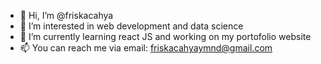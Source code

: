- 👋 Hi, I’m @friskacahya
- 👀 I’m interested in web development and data science
- 🌱 I’m currently learning react JS and working on my portofolio website
- 📫 You can reach me via email: friskacahyaymnd@gmail.com

<!---
friskacahya/friskacahya is a ✨ special ✨ repository because its `README.md` (this file) appears on your GitHub profile.
You can click the Preview link to take a look at your changes.
--->
